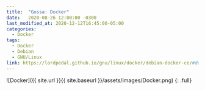 ```yaml
---
title:  "Gossa: Docker"
date:   2020-08-26 12:00:00 -0300
last_modified_at: 2020-12-12T16:45:00-05:00
categories:
  - Docker
tags:
  - Docker
  - Debian
  - GNU/Linux
link: https://lordpedal.github.io/gnu/linux/docker/debian-docker-ce/#docker-gossa
---
```


![Docker]({{ site.url }}{{ site.baseurl }}/assets/images/Docker.png)
{: .full}
